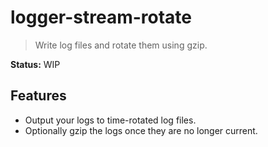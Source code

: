 # logger-stream-rotate

> Write log files and rotate them using gzip.

__Status:__ WIP

## Features

- Output your logs to time-rotated log files.
- Optionally gzip the logs once they are no longer current.
